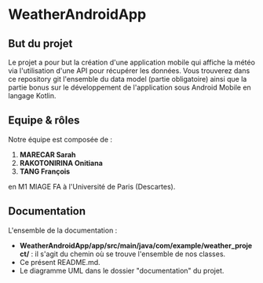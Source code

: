 # WeatherAndroidApp


## But du projet

Le projet a pour but la création d'une application mobile qui affiche la météo via l'utilisation d'une API pour récupérer les données. Vous trouverez dans ce repository git l'ensemble du data model (partie obligatoire) ainsi que la partie bonus sur le développement de l'application sous Android Mobile en langage Kotlin.


## Equipe & rôles

Notre équipe est composée de :
1. **MARECAR Sarah**
1. **RAKOTONIRINA Onitiana**
1. **TANG François**

en M1 MIAGE FA à l'Université de Paris (Descartes).

## Documentation

L'ensemble de la documentation :
* **WeatherAndroidApp/app/src/main/java/com/example/weather_project/** : il s'agit du chemin où se trouve l'ensemble de nos classes.
* Ce présent README.md.
* Le diagramme UML dans le dossier "documentation" du projet.